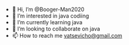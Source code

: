 - 👋 Hi, I’m @Booger-Man2020
- 👀 I’m interested in java codiing
- 🌱 I’m currently learning java
- 💞️ I’m looking to collaborate on java
- 📫 How to reach me vatsevicho@gmail.com

<!---
Booger-Man2020/Booger-Man2020 is a ✨ special ✨ repository because its `README.md` (this file) appears on your GitHub profile.
You can click the Preview link to take a look at your changes.
--->
